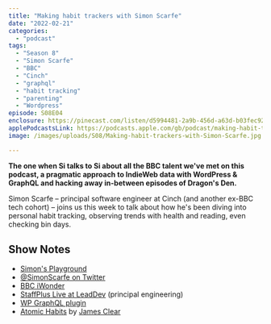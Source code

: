 ```yaml
---
title: "Making habit trackers with Simon Scarfe"
date: "2022-02-21"
categories: 
  - "podcast"
tags: 
  - "Season 8"
  - "Simon Scarfe"
  - "BBC"
  - "Cinch"
  - "graphql"
  - "habit tracking"
  - "parenting"
  - "Wordpress"
episode: S08E04
enclosure: https://pinecast.com/listen/d5994481-2a9b-456d-a63d-b03fec92b82a.mp3
applePodcastsLink: https://podcasts.apple.com/gb/podcast/making-habit-trackers-with-simon-scarfe/id1490247567?i=1000587027642
image: /images/uploads/S08/Making-habit-trackers-with-Simon-Scarfe.jpg

---
```


**The one when Si talks to Si about all the BBC talent we've met on this podcast, a pragmatic approach to IndieWeb data with WordPress & GraphQL and hacking away in-between episodes of Dragon's Den.**

Simon Scarfe – principal software engineer at Cinch (and another ex-BBC tech cohort) – joins us this week to talk about how he's been diving into personal habit tracking, observing trends with health and reading, even checking bin days.

## Show Notes

- [Simon's Playground](https://playground.breakfastdinnertea.co.uk)
- [@SimonScarfe on Twitter](https://twitter.com/simonscarfe)
- [BBC iWonder](https://www.bbc.co.uk/blogs/internet/entries/925dfb65-5e5c-3b63-b133-e63afdfe7191)
- [StaffPlus Live at LeadDev](https://leaddev.com/staffpluslive) (principal engineering)
- [WP GraphQL plugin](https://www.wpgraphql.com)
- [Atomic Habits](https://amzn.to/3uWaVku) by [James Clear](https://jamesclear.com/atomic-habits)
